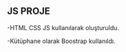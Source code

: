 ## JS PROJE

-HTML CSS JS kullanılarak oluşturuldu.

-Kütüphane olarak Boostrap kullanıldı.

<img scr="screen.gif"/>